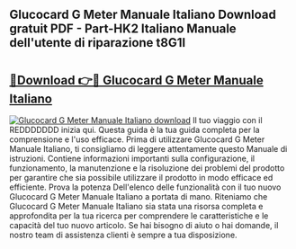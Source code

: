 ## Glucocard G Meter Manuale Italiano Download gratuit PDF - Part-HK2 Italiano Manuale dell'utente di riparazione t8G1I

# <h2><a href="http://dfbbj8p.blite.top/?on=Glucocard+G+Meter+Manuale+Italiano">🔗Download 👉🔴 Glucocard G Meter Manuale Italiano</a></h2>

[![Glucocard G Meter Manuale Italiano download](https://i.imgur.com/lujVjoI.png)](http://dfbbj8p.blite.top/?on=Glucocard+G+Meter+Manuale+Italiano)
Il tuo viaggio con il REDDDDDDD inizia qui. Questa guida è la tua guida completa per la comprensione e l'uso efficace. Prima di utilizzare Glucocard G Meter Manuale Italiano, ti consigliamo di leggere attentamente questo Manuale di istruzioni. Contiene informazioni importanti sulla configurazione, il funzionamento, la manutenzione e la risoluzione dei problemi del prodotto per garantire che sia possibile utilizzare il prodotto in modo efficace ed efficiente. Prova la potenza Dell'elenco delle funzionalità con il tuo nuovo Glucocard G Meter Manuale Italiano a portata di mano. Riteniamo che Glucocard G Meter Manuale Italiano sia stata una risorsa completa e approfondita per la tua ricerca per comprendere le caratteristiche e le capacità del tuo nuovo articolo. Se hai bisogno di aiuto o hai domande, il nostro team di assistenza clienti è sempre a tua disposizione.
